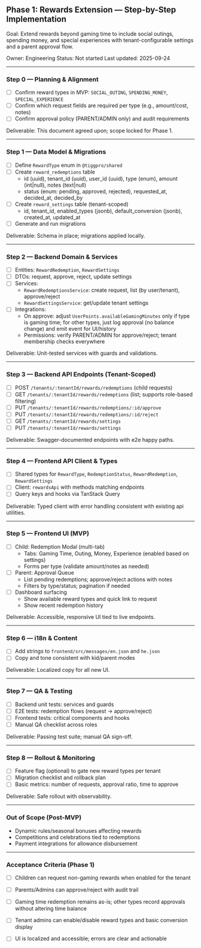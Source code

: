 ## Phase 1: Rewards Extension — Step-by-Step Implementation

Goal: Extend rewards beyond gaming time to include social outings, spending money, and special experiences with tenant-configurable settings and a parent approval flow.

Owner: Engineering
Status: Not started
Last updated: 2025-09-24

---

### Step 0 — Planning & Alignment

- [ ] Confirm reward types in MVP: `SOCIAL_OUTING`, `SPENDING_MONEY`, `SPECIAL_EXPERIENCE`
- [ ] Confirm which request fields are required per type (e.g., amount/cost, notes)
- [ ] Confirm approval policy (PARENT/ADMIN only) and audit requirements

Deliverable: This document agreed upon; scope locked for Phase 1.

---

### Step 1 — Data Model & Migrations

- [ ] Define `RewardType` enum in `@tiggpro/shared`
- [ ] Create `reward_redemptions` table
  - id (uuid), tenant_id (uuid), user_id (uuid), type (enum), amount (int|null), notes (text|null)
  - status (enum: pending, approved, rejected), requested_at, decided_at, decided_by
- [ ] Create `reward_settings` table (tenant-scoped)
  - id, tenant_id, enabled_types (jsonb), default_conversion (jsonb), created_at, updated_at
- [ ] Generate and run migrations

Deliverable: Schema in place; migrations applied locally.

---

### Step 2 — Backend Domain & Services

- [ ] Entities: `RewardRedemption`, `RewardSettings`
- [ ] DTOs: request, approve, reject, update settings
- [ ] Services:
  - `RewardRedemptionsService`: create request, list (by user/tenant), approve/reject
  - `RewardSettingsService`: get/update tenant settings
- [ ] Integrations:
  - On approve: adjust `UserPoints.availableGamingMinutes` only if type is gaming time; for other types, just log approval (no balance change) and emit event for UI/history
  - Permissions: verify PARENT/ADMIN for approve/reject; tenant membership checks everywhere

Deliverable: Unit-tested services with guards and validations.

---

### Step 3 — Backend API Endpoints (Tenant-Scoped)

- [ ] POST `/tenants/:tenantId/rewards/redemptions` (child requests)
- [ ] GET `/tenants/:tenantId/rewards/redemptions` (list; supports role-based filtering)
- [ ] PUT `/tenants/:tenantId/rewards/redemptions/:id/approve`
- [ ] PUT `/tenants/:tenantId/rewards/redemptions/:id/reject`
- [ ] GET `/tenants/:tenantId/rewards/settings`
- [ ] PUT `/tenants/:tenantId/rewards/settings`

Deliverable: Swagger-documented endpoints with e2e happy paths.

---

### Step 4 — Frontend API Client & Types

- [ ] Shared types for `RewardType`, `RedemptionStatus`, `RewardRedemption`, `RewardSettings`
- [ ] Client: `rewardsApi` with methods matching endpoints
- [ ] Query keys and hooks via TanStack Query

Deliverable: Typed client with error handling consistent with existing api utilities.

---

### Step 5 — Frontend UI (MVP)

- [ ] Child: Redemption Modal (multi-tab)
  - Tabs: Gaming Time, Outing, Money, Experience (enabled based on settings)
  - Forms per type (validate amount/notes as needed)
- [ ] Parent: Approval Queue
  - List pending redemptions; approve/reject actions with notes
  - Filters by type/status; pagination if needed
- [ ] Dashboard surfacing
  - Show available reward types and quick link to request
  - Show recent redemption history

Deliverable: Accessible, responsive UI tied to live endpoints.

---

### Step 6 — i18n & Content

- [ ] Add strings to `frontend/src/messages/en.json` and `he.json`
- [ ] Copy and tone consistent with kid/parent modes

Deliverable: Localized copy for all new UI.

---

### Step 7 — QA & Testing

- [ ] Backend unit tests: services and guards
- [ ] E2E tests: redemption flows (request → approve/reject)
- [ ] Frontend tests: critical components and hooks
- [ ] Manual QA checklist across roles

Deliverable: Passing test suite; manual QA sign-off.

---

### Step 8 — Rollout & Monitoring

- [ ] Feature flag (optional) to gate new reward types per tenant
- [ ] Migration checklist and rollback plan
- [ ] Basic metrics: number of requests, approval ratio, time to approve

Deliverable: Safe rollout with observability.

---

### Out of Scope (Post-MVP)

- Dynamic rules/seasonal bonuses affecting rewards
- Competitions and celebrations tied to redemptions
- Payment integrations for allowance disbursement

---

### Acceptance Criteria (Phase 1)

- [ ] Children can request non-gaming rewards when enabled for the tenant
- [ ] Parents/Admins can approve/reject with audit trail
- [ ] Gaming time redemption remains as-is; other types record approvals without altering time balance
- [ ] Tenant admins can enable/disable reward types and basic conversion display
- [ ] UI is localized and accessible; errors are clear and actionable



